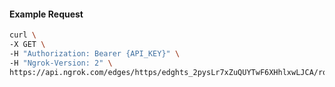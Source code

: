 <!-- Code generated for API Clients. DO NOT EDIT. -->

#### Example Request

```bash
curl \
-X GET \
-H "Authorization: Bearer {API_KEY}" \
-H "Ngrok-Version: 2" \
https://api.ngrok.com/edges/https/edghts_2pysLr7xZuQUYTwF6XHhlxwLJCA/routes/edghtsrt_2pysLod2wnsiT5ZjpUbJIxUasoE/saml
```
